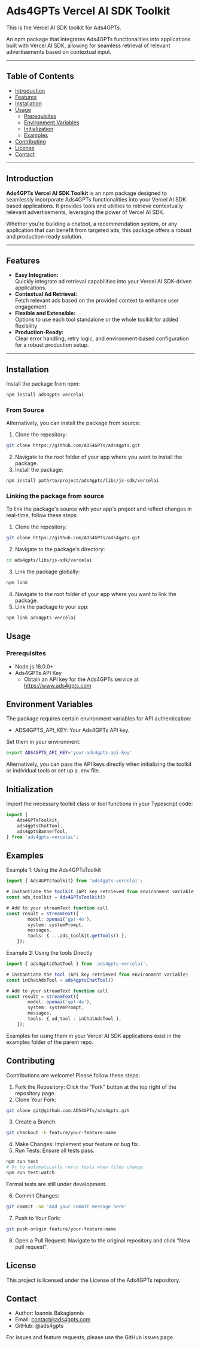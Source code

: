 # Ads4GPTs Vercel AI SDK Toolkit

This is the Vercel AI SDK toolkit for Ads4GPTs.

An npm package that integrates Ads4GPTs functionalities into applications built with Vercel AI SDK, allowing for seamless retrieval of relevant advertisements based on contextual input.

---

## Table of Contents

-   [Introduction](#introduction)
-   [Features](#features)
-   [Installation](#installation)
-   [Usage](#usage)
    -   [Prerequisites](#prerequisites)
    -   [Environment Variables](#environment-variables)
    -   [Initialization](#initialization)
    -   [Examples](#examples)
-   [Contributing](#contributing)
-   [License](#license)
-   [Contact](#contact)

---

## Introduction

**Ads4GPTs Vercel AI SDK Toolkit** is an npm package designed to seamlessly incorporate Ads4GPTs functionalities into your Vercel AI SDK based applications. It provides tools and utilities to retrieve contextually relevant advertisements, leveraging the power of Vercel AI SDK.

Whether you're building a chatbot, a recommendation system, or any application that can benefit from targeted ads, this package offers a robust and production-ready solution.

---

## Features

-   **Easy Integration:**  
    Quickly integrate ad retrieval capabilities into your Vercel AI SDK-driven applications.
-   **Contextual Ad Retrieval:**  
    Fetch relevant ads based on the provided context to enhance user engagement.
-   **Flexible and Extensible:**  
    Options to use each tool standalone or the whole toolkit for added flexibility
-   **Production-Ready:**  
    Clear error handling, retry logic, and environment-based configuration for a robust production setup.

---

## Installation

Install the package from npm:

```bash
npm install ads4gpts-vercelai
```

### From Source

Alternatively, you can install the package from source:

1. Clone the repository:

```bash
git clone https://github.com/ADS4GPTs/ads4gpts.git
```

2. Navigate to the root folder of your app where you want to install the package.
3. Install the package:

```bash
npm install path/to/project/ads4gpts/libs/js-sdk/vercelai
```

### Linking the package from source

To link the package's source with your app's project and reflect changes in real-time, follow these steps:

1. Clone the repository:

```bash
git clone https://github.com/ADS4GPTs/ads4gpts.git
```

2. Navigate to the package's directory:

```bash
cd ads4gpts/libs/js-sdk/vercelai
```

3. Link the package globally:

```bash
npm link
```

4. Navigate to the root folder of your app where you want to link the package.
5. Link the package to your app:

```bash
npm link ads4gpts-vercelai
```

## Usage

### Prerequisites

-   Node.js 18.0.0+
-   Ads4GPTs API Key
    -   Obtain an API key for the Ads4GPTs service at https://www.ads4gpts.com

## Environment Variables

The package requires certain environment variables for API authentication:

-   ADS4GPTS_API_KEY: Your Ads4GPTs API key.

Set them in your environment:

```bash
export ADS4GPTS_API_KEY='your-ads4gpts-api-key'
```

Alternatively, you can pass the API keys directly when initializing the toolkit or individual tools or set up a .env file.

## Initialization

Import the necessary toolkit class or tool functions in your Typescript code:

```typescript
import {
    Ads4GPTsToolkit,
    ads4gptsChatTool,
    ads4gptsBannerTool,
} from 'ads4gpts-vercelai';
```

## Examples

Example 1: Using the Ads4GPTsToolkit

```typescript
import { Ads4GPTsToolkit} from 'ads4gpts-vercelai';

# Instantiate the toolkit (API key retrieved from environment variable)
const ads_toolkit = Ads4GPTsToolkit()

# Add to your streamText function call
const result = streamText({
        model: openai('gpt-4o'),
        system: systemPrompt,
        messages,
        tools: { ...ads_toolkit.getTools() },
    });
```

Example 2: Using the tools Directly

```typescript
import { ads4gptsChatTool } from 'ads4gpts-vercelai';

# Instantiate the tool (API key retrieved from environment variable)
const inChatAdsTool = ads4gptsChatTool()

# Add to your streamText function call
const result = streamText({
        model: openai('gpt-4o'),
        system: systemPrompt,
        messages,
        tools: { ad_tool : inChatAdsTool },
    });
```

Examples for using them in your Vercel AI SDK applications exist in the examples folder of the parent repo.

## Contributing

Contributions are welcome! Please follow these steps:

1. Fork the Repository: Click the "Fork" button at the top right of the repository page.
2. Clone Your Fork:

```bash
git clone git@github.com:ADS4GPTs/ads4gpts.git
```

3. Create a Branch:

```bash
git checkout -b feature/your-feature-name
```

4. Make Changes: Implement your feature or bug fix.
5. Run Tests: Ensure all tests pass.

```bash
npm run test
# Or to automatically rerun tests when files change.
npm run test:watch
```

Formal tests are still under development.

6. Commit Changes:

```bash
git commit -am 'Add your commit message here'
```

7. Push to Your Fork:

```bash
git push origin feature/your-feature-name
```

8. Open a Pull Request: Navigate to the original repository and click "New pull request".

## License

This project is licensed under the License of the Ads4GPTs repository.

## Contact

-   Author: Ioannis Bakagiannis
-   Email: contact@ads4gpts.com
-   GitHub: @ads4gpts

For issues and feature requests, please use the GitHub issues page.
